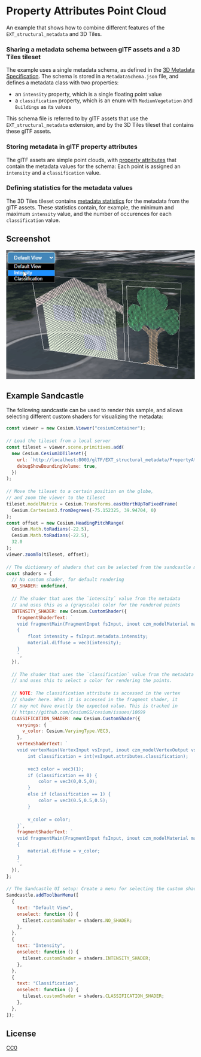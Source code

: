 # Property Attributes Point Cloud

An example that shows how to combine different features of the `EXT_structural_metadata` and 3D Tiles.

### Sharing a metadata schema between glTF assets and a 3D Tiles tileset

The example uses a single metadata schema, as defined in the [3D Metadata Specification](https://github.com/CesiumGS/3d-tiles/tree/draft-1.1/specification/Metadata). The schema is stored in a `MetadataSchema.json` file, and defines a metadata class with two properties:

- an `intensity` property, which is a single floating point value
- a `classification` property, which is an enum with `MediumVegetation` and `Buildings` as its values

This schema file is referred to by glTF assets that use the `EXT_structural_metadata` extension, and by the 3D Tiles tileset that contains these glTF assets.

### Storing metadata in glTF property attributes

The glTF assets are simple point clouds, with [property attributes](https://github.com/CesiumGS/glTF/tree/proposal-EXT_structural_metadata/extensions/2.0/Vendor/EXT_structural_metadata#property-attributes) that contain the metadata values for the schema: Each point is assigned an `intensity` and a `classification` value.

### Defining statistics for the metadata values

The 3D Tiles tileset contains [metadata statistics](https://github.com/CesiumGS/3d-tiles/tree/draft-1.1/specification#metadata-statistics) for the metadata from the glTF assets. These statistics contain, for example, the minimum and maximum `intensity` value, and the number of occurences for each `classification` value.

## Screenshot

![Screenshot](screenshot/PropertyAttributesPointCloud.gif)

## Example Sandcastle

The following sandcastle can be used to render this sample, and allows selecting different custom shaders for visualizing the metadata:

```JavaScript
const viewer = new Cesium.Viewer("cesiumContainer");

// Load the tileset from a local server
const tileset = viewer.scene.primitives.add(
  new Cesium.Cesium3DTileset({
    url: `http://localhost:8003/glTF/EXT_structural_metadata/PropertyAttributesPointCloud//tileset.json`,
    debugShowBoundingVolume: true,
  })
);

// Move the tileset to a certain position on the globe,
// and zoom the viewer to the tileset
tileset.modelMatrix = Cesium.Transforms.eastNorthUpToFixedFrame(
  Cesium.Cartesian3.fromDegrees(-75.152325, 39.94704, 0)
);
const offset = new Cesium.HeadingPitchRange(
  Cesium.Math.toRadians(-22.5),
  Cesium.Math.toRadians(-22.5),
  32.0
);
viewer.zoomTo(tileset, offset);

// The dictionary of shaders that can be selected from the sandcastle menu:
const shaders = {
  // No custom shader, for default rendering
  NO_SHADER: undefined,

  // The shader that uses the `intensity` value from the metadata
  // and uses this as a (grayscale) color for the rendered points
  INTENSITY_SHADER: new Cesium.CustomShader({
    fragmentShaderText: `
    void fragmentMain(FragmentInput fsInput, inout czm_modelMaterial material)
    {
        float intensity = fsInput.metadata.intensity;
        material.diffuse = vec3(intensity);
    }
    `,
  }),

  // The shader that uses the `classification` value from the metadata
  // and uses this to select a color for rendering the points.
  
  // NOTE: The classification attribute is accessed in the vertex 
  // shader here. When it is accessed in the fragment shader, it
  // may not have exactly the expected value. This is tracked in
  // https://github.com/CesiumGS/cesium/issues/10699
  CLASSIFICATION_SHADER: new Cesium.CustomShader({
    varyings: {
      v_color: Cesium.VaryingType.VEC3,
    },
    vertexShaderText: `
    void vertexMain(VertexInput vsInput, inout czm_modelVertexOutput vsOutput) {
        int classification = int(vsInput.attributes.classification);
        
        vec3 color = vec3(1);
        if (classification == 0) {
            color = vec3(0,0.5,0);
        }
        else if (classification == 1) {
            color = vec3(0.5,0.5,0.5);
        }

        v_color = color;
    }`,
    fragmentShaderText: `
    void fragmentMain(FragmentInput fsInput, inout czm_modelMaterial material)
    {
        material.diffuse = v_color;
    }
    `,
  }),
};

// The Sandcastle UI setup: Create a menu for selecting the custom shaders
Sandcastle.addToolbarMenu([
  {
    text: "Default View",
    onselect: function () {
      tileset.customShader = shaders.NO_SHADER;
    },
  },
  {
    text: "Intensity",
    onselect: function () {
      tileset.customShader = shaders.INTENSITY_SHADER;
    },
  },
  {
    text: "Classification",
    onselect: function () {
      tileset.customShader = shaders.CLASSIFICATION_SHADER;
    },
  },
]);
```

## License

[CC0](https://creativecommons.org/share-your-work/public-domain/cc0/)
